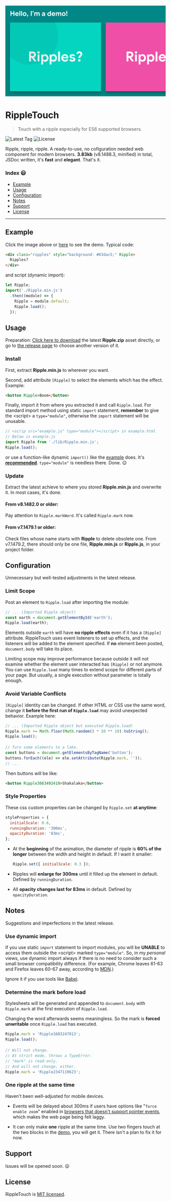 [![Main Photo](./Photo.png)][Demo]

# RippleTouch

> Touch with a ripple especially for ES6 supported browsers.

![Latest Tag](https://img.shields.io/github/tag-date/PaperFlu/RippleTouch.svg) ![License](https://img.shields.io/github/license/PaperFlu/RippleTouch.svg)

Ripple, ripple, ripple. A ready-to-use, no cofiguration needed web component for modern browsers. **3.83kb** (v8.1488.3, minified) in total, JSDoc written, it's **fast** and **elegant**. That's it.

### Index 😃

- [Example](#example)
- [Usage](#usage)
- [Configuration](#configuration)
- [Notes](#notes)
- [Support](#support)
- [License](#license)

---

## Example

Click the image above or [here][Demo] to see the demo. Typical code:

```html
<div class="ripples" style="background: #03dac5;" Ripple>
  Ripples?
</div>
```

and script (dynamic import):

```javascript
let Ripple;
import('./Ripple.min.js')
  .then((module) => {
    Ripple = module.default;
    Ripple.load();
  });
```

## Usage

Preparation: [Click here to download](https://github.com/PaperFlu/RippleTouch/releases/latest/download/RippleTouch.zip) the latest **Ripple.zip** asset directly, or go to [the release page](https://github.com/PaperFlu/RippleTouch/releases) to choose another version of it.

### Install

First, extract **Ripple.min.js** to wherever you want.

Second, add attribute `[Ripple]` to select the elements which has the effect. Example:

```html
<button Ripple>Boom</button>
```

Finally, import it from where you extracted it and call `Ripple.load`. For standard import method using static `import` statement, **remember** to give the \<script\> a `type="module"`, otherwise the `import` statement will be unusable.

```javascript
// <scrip src="example.js" type="module"></script> in example.html
// Below is example.js
import Ripple from './lib/Ripple.min.js';
Ripple.load();
```

or use a function-like dynamic `import()` like the [example](#example) does. It's **[recommended](#use-dynamic-import)**. `type="module"` is needless there. Done. 😉

### Update

Extract the latest achieve to where you stored **Ripple.min.js** and overwrite it. In most cases, it's done.

#### From v8.1482.0 or older:

Pay attention to `Ripple.markWord`. It's called `Ripple.mark` now.

#### From v7.1479.1 or older:

Check files whose name starts with **Ripple** to delete obsolete one. From v7.1479.2, there should only be one file, **Ripple.min.js** or **Ripple.js**, in your project folder.

## Configuration

Unnecessary but well-tested adjustments in the latest release.

### Limit Scope

Post an element to `Ripple.load` after importing the module:

```javascript
// ... (Imported Ripple object)
const earth = document.getElementById('earth');
Ripple.load(earth);
```

Elements outside `earth` will have **no ripple effects** even if it has a `[Ripple]` attribute. RippleTouch uses event listeners to set up effects, and the listeners will be added to the element specified. If **no** element been posted, `document.body` will take its place.

Limiting scope may improve performance because outside it will not examine whether the element user interacted has `[Ripple]` or not anymore. You can use `Ripple.load` many times to extend scope for different parts of your page. But usually, a single execution without parameter is totally enough.

### Avoid Variable Conflicts

`[Ripple]` identity can be changed. If other HTML or CSS use the same word, change it **before the first run of `Ripple.load`** may avoid unexpected behavior. Example here:

```javascript
// ... (Imported Ripple object but executed Ripple.load)
Ripple.mark += Math.floor(Math.random() * 10 ** 10).toString();
Ripple.load();

// Turn some elements to a lake.
const buttons = document.getElementsByTagName('button');
buttons.forEach((ele) => ele.setAttribute(Ripple.mark, ''));
// ...
```

Then buttons will be like:

```html
<button Ripple3663492410>Shakalaka</button>
```

### Style Properties

These css custom properties can be changed by `Ripple.set` **at anytime**:

```javascript
styleProperties = {
  initialScale: 0.6,
  runningDuration: '300ms',
  opacityDuration: '83ms',
};
```

-   At the **beginning** of the animation, the diameter of ripple is **60% of the longer** between the width and height in default. If I want it smaller:
    ```javascript
    Ripple.set({ initialScale: 0.3 });
    ```

-   Ripples will **enlarge for 300ms** until it filled up the element in default. Defined by `runningDuration`.

-   All **opacity changes last for 83ms** in default. Defined by `opacityDuration`.

## Notes

Suggestions and imperfections in the latest release.

### Use dynamic import

If you use static `import` statement to import modules, you will be **UNABLE** to access them outside the \<script\> marked `type="module"`. So, in my *personal* views, use dynamic import always if there is no need to consider such a small browser compatibility difference. (For example, Chrome leaves 61-63 and Firefox leaves 60-67 away, according to [MDN](https://developer.mozilla.org/en-US/docs/Web/JavaScript/Reference/Statements/import#Browser_compatibility).)

Ignore it if you use tools like [Babel](https://babeljs.io).

### Determine the mark before load

Stylesheets will be generated and appended to `document.body` with `Ripple.mark` at the first execution of `Ripple.load`.

Changing the word afterwards seems meaningless. So the mark is **forced unwritable** once `Ripple.load` has executed.

```javascript
Ripple.mark = 'Ripple1683247813';
Ripple.load();

// Will not change.
// At strict mode, throws a TypeError:
// "mark" is read-only.
// And will not change, either.
Ripple.mark = 'Ripple2347119623';
```

### One ripple at the same time

Haven't been well-adjusted for mobile devices.

- Events will be delayed about 300ms if users have options like "`force enable zoom`" enabled in [browsers that doesn't support pointer events](https://caniuse.com/#feat=pointer), which makes the web page being felt laggy.

- It can only make **one** ripple at the same time. Use two fingers touch at the two blocks in the [demo][Demo], you will get it. There isn't a plan to fix it for now.

## Support

Issues will be opened soon. 😛

## License

RippleTouch is [MIT licensed](https://github.com/PaperFlu/RippleTouch/blob/master/LICENSE).

[Demo]: https://paperflu.github.io/RippleTouch